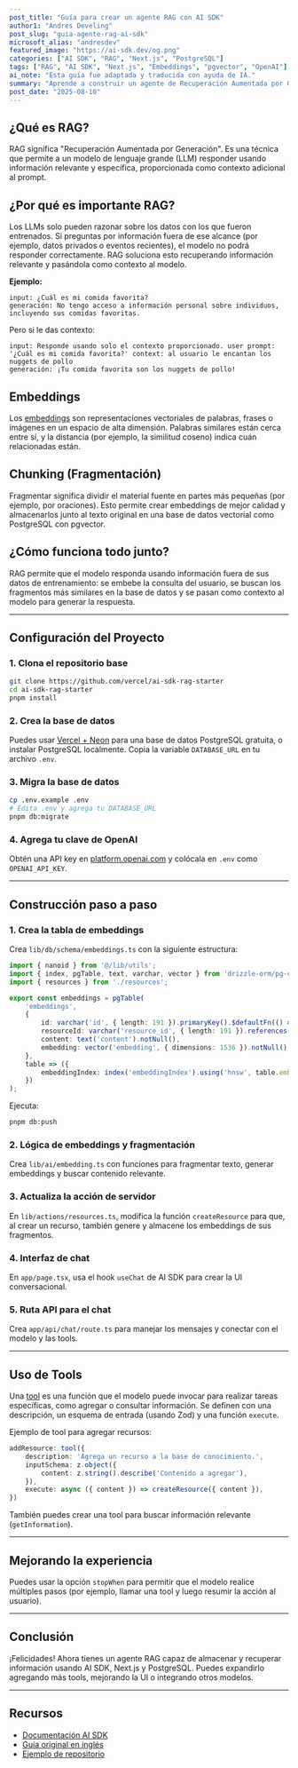 ```yaml
---
post_title: "Guía para crear un agente RAG con AI SDK"
author1: "Andres Develing"
post_slug: "guia-agente-rag-ai-sdk"
microsoft_alias: "andresdev"
featured_image: "https://ai-sdk.dev/og.png"
categories: ["AI SDK", "RAG", "Next.js", "PostgreSQL"]
tags: ["RAG", "AI SDK", "Next.js", "Embeddings", "pgvector", "OpenAI"]
ai_note: "Esta guía fue adaptada y traducida con ayuda de IA."
summary: "Aprende a construir un agente de Recuperación Aumentada por Generación (RAG) usando AI SDK, Next.js y PostgreSQL."
post_date: "2025-08-10"
---
```


## ¿Qué es RAG?

RAG significa "Recuperación Aumentada por Generación". Es una técnica que permite a un modelo de lenguaje grande (LLM) responder usando información relevante y específica, proporcionada como contexto adicional al prompt.

## ¿Por qué es importante RAG?

Los LLMs solo pueden razonar sobre los datos con los que fueron entrenados. Si preguntas por información fuera de ese alcance (por ejemplo, datos privados o eventos recientes), el modelo no podrá responder correctamente. RAG soluciona esto recuperando información relevante y pasándola como contexto al modelo.

**Ejemplo:**

```
input: ¿Cuál es mi comida favorita?
generación: No tengo acceso a información personal sobre individuos, incluyendo sus comidas favoritas.
```

Pero si le das contexto:

```
input: Responde usando solo el contexto proporcionado. user prompt: '¿Cuál es mi comida favorita?' context: al usuario le encantan los nuggets de pollo
generación: ¡Tu comida favorita son los nuggets de pollo!
```

## Embeddings

Los [embeddings](https://ai-sdk.dev/docs/ai-sdk-core/embeddings) son representaciones vectoriales de palabras, frases o imágenes en un espacio de alta dimensión. Palabras similares están cerca entre sí, y la distancia (por ejemplo, la similitud coseno) indica cuán relacionadas están.

## Chunking (Fragmentación)

Fragmentar significa dividir el material fuente en partes más pequeñas (por ejemplo, por oraciones). Esto permite crear embeddings de mejor calidad y almacenarlos junto al texto original en una base de datos vectorial como PostgreSQL con pgvector.

## ¿Cómo funciona todo junto?

RAG permite que el modelo responda usando información fuera de sus datos de entrenamiento: se embebe la consulta del usuario, se buscan los fragmentos más similares en la base de datos y se pasan como contexto al modelo para generar la respuesta.

---

## Configuración del Proyecto

### 1. Clona el repositorio base

```bash
git clone https://github.com/vercel/ai-sdk-rag-starter
cd ai-sdk-rag-starter
pnpm install
```

### 2. Crea la base de datos

Puedes usar [Vercel + Neon](https://vercel.com/integrations/neon) para una base de datos PostgreSQL gratuita, o instalar PostgreSQL localmente. Copia la variable `DATABASE_URL` en tu archivo `.env`.

### 3. Migra la base de datos

```bash
cp .env.example .env
# Edita .env y agrega tu DATABASE_URL
pnpm db:migrate
```

### 4. Agrega tu clave de OpenAI

Obtén una API key en [platform.openai.com](https://platform.openai.com/) y colócala en `.env` como `OPENAI_API_KEY`.

---

## Construcción paso a paso

### 1. Crea la tabla de embeddings

Crea `lib/db/schema/embeddings.ts` con la siguiente estructura:

```typescript
import { nanoid } from '@/lib/utils';
import { index, pgTable, text, varchar, vector } from 'drizzle-orm/pg-core';
import { resources } from './resources';

export const embeddings = pgTable(
	'embeddings',
	{
		id: varchar('id', { length: 191 }).primaryKey().$defaultFn(() => nanoid()),
		resourceId: varchar('resource_id', { length: 191 }).references(() => resources.id, { onDelete: 'cascade' }).notNull(),
		content: text('content').notNull(),
		embedding: vector('embedding', { dimensions: 1536 }).notNull(),
	},
	table => ({
		embeddingIndex: index('embeddingIndex').using('hnsw', table.embedding.op('vector_cosine_ops')),
	})
);
```

Ejecuta:

```bash
pnpm db:push
```

### 2. Lógica de embeddings y fragmentación

Crea `lib/ai/embedding.ts` con funciones para fragmentar texto, generar embeddings y buscar contenido relevante.

### 3. Actualiza la acción de servidor

En `lib/actions/resources.ts`, modifica la función `createResource` para que, al crear un recurso, también genere y almacene los embeddings de sus fragmentos.

### 4. Interfaz de chat

En `app/page.tsx`, usa el hook `useChat` de AI SDK para crear la UI conversacional.

### 5. Ruta API para el chat

Crea `app/api/chat/route.ts` para manejar los mensajes y conectar con el modelo y las tools.

---

## Uso de Tools

Una [tool](https://ai-sdk.dev/docs/foundations/tools) es una función que el modelo puede invocar para realizar tareas específicas, como agregar o consultar información. Se definen con una descripción, un esquema de entrada (usando Zod) y una función `execute`.

Ejemplo de tool para agregar recursos:

```typescript
addResource: tool({
	description: 'Agrega un recurso a la base de conocimiento.',
	inputSchema: z.object({
		content: z.string().describe('Contenido a agregar'),
	}),
	execute: async ({ content }) => createResource({ content }),
})
```

También puedes crear una tool para buscar información relevante (`getInformation`).

---

## Mejorando la experiencia

Puedes usar la opción `stopWhen` para permitir que el modelo realice múltiples pasos (por ejemplo, llamar una tool y luego resumir la acción al usuario).

---

## Conclusión

¡Felicidades! Ahora tienes un agente RAG capaz de almacenar y recuperar información usando AI SDK, Next.js y PostgreSQL. Puedes expandirlo agregando más tools, mejorando la UI o integrando otros modelos.

---

## Recursos

- [Documentación AI SDK](https://ai-sdk.dev/docs)
- [Guía original en inglés](https://ai-sdk.dev/cookbook/guides/rag-chatbot#rag-agent-guide)
- [Ejemplo de repositorio](https://github.com/vercel/ai-sdk-rag-starter)
